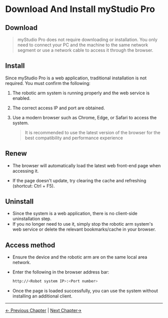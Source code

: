# Download And Install myStudio Pro

## Download  

>  myStudio Pro does not require downloading or installation. You only need to connect your PC and the machine to the same network segment or use a network cable to access it through the browser.

## Install

Since myStudio Pro is a web application, traditional installation is not required.
You must confirm the following:
1. The robotic arm system is running properly and the web service is enabled.
2. The correct access IP and port are obtained.
3. Use a modern browser such as Chrome, Edge, or Safari to access the system.
   
   > It is recommended to use the latest version of the browser for the best compatibility and performance experience

## Renew

- The browser will automatically load the latest web front-end page when accessing it.

- If the page doesn't update, try clearing the cache and refreshing (shortcut: Ctrl + F5).

## Uninstall

- Since the system is a web application, there is no client-side uninstallation step.
- If you no longer need to use it, simply stop the robotic arm system's web service or delete the relevant bookmarks/cache in your browser.

## Access method

- Ensure the device and the robotic arm are on the same local area network.
- Enter the following in the browser address bar:
  
  ```bash
  http://<Robot system IP>:<Port number>
  ```
- Once the page is loaded successfully, you can use the system without installing an additional client.


---

[← Previous Chapter](./5.1-myStudioFirstUse.md) | [Next Chapter→](./5.3-interface_description.md)